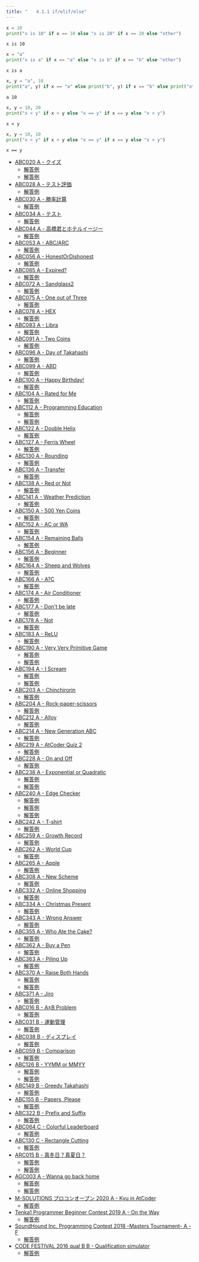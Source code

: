 ```yaml
---
title: "　　4.1.1 if/elif/else"
---
```


```python:サンプルコード：sample_213.py
x = 10
print("x is 10" if x == 10 else "x is 20" if x == 20 else "other")
```

```text:実行結果
x is 10
```

```python:サンプルコード：sample_214.py
x = "a"
print("x is a" if x == "a" else "x is b" if x == "b" else "other")
```

```text:実行結果
x is a
```

```python:サンプルコード：sample_215.py
x, y = "a", 10
print("a", y) if x == "a" else print("b", y) if x == "b" else print("other")
```

```text:実行結果
a 10
```

```python:サンプルコード：sample_216.py
x, y = 10, 20
print("x < y" if x < y else "x == y" if x == y else "x > y")
```

```text:実行結果
x < y
```

```python:サンプルコード：sample_217.py
x, y = 10, 10
print("x < y" if x < y else "x == y" if x == y else "x > y")
```

```text:実行結果
x == y
```

- [ABC020 A - クイズ](https://atcoder.jp/contests/abc020/tasks/abc020_a)
    - [解答例](https://atcoder.jp/contests/abc020/submissions/14933515)
    - [解答例](https://atcoder.jp/contests/abc020/submissions/14933520)
- [ABC028 A - テスト評価](https://atcoder.jp/contests/abc028/tasks/abc028_a)
    - [解答例](https://atcoder.jp/contests/abc028/submissions/15404010)
- [ABC030 A - 勝率計算](https://atcoder.jp/contests/abc030/tasks/abc030_a)
    - [解答例](https://atcoder.jp/contests/abc030/submissions/15300023)
- [ABC034 A - テスト](https://atcoder.jp/contests/abc034/tasks/abc034_a)
    - [解答例](https://atcoder.jp/contests/abc034/submissions/15404027)
- [ABC044 A - 高橋君とホテルイージー](https://atcoder.jp/contests/abc044/tasks/abc044_a)
    - [解答例](https://atcoder.jp/contests/abc044/submissions/17994938)
- [ABC053 A - ABC/ARC](https://atcoder.jp/contests/abc053/tasks/abc053_a)
    - [解答例](https://atcoder.jp/contests/abc053/submissions/15404034)
- [ABC056 A - HonestOrDishonest](https://atcoder.jp/contests/abc056/tasks/abc056_a)
    - [解答例](https://atcoder.jp/contests/abc056/submissions/14934061)
- [ABC065 A - Expired?](https://atcoder.jp/contests/abc065/tasks/abc065_a)
    - [解答例](https://atcoder.jp/contests/abc065/submissions/15404084)
- [ABC072 A - Sandglass2](https://atcoder.jp/contests/abc072/tasks/abc072_a)
    - [解答例](https://atcoder.jp/contests/abc072/submissions/15404096)
- [ABC075 A - One out of Three](https://atcoder.jp/contests/abc075/tasks/abc075_a)
    - [解答例](https://atcoder.jp/contests/abc075/submissions/15404156)
- [ABC078 A - HEX](https://atcoder.jp/contests/abc078/tasks/abc078_a)
    - [解答例](https://atcoder.jp/contests/abc078/submissions/15404172)
- [ABC083 A - Libra](https://atcoder.jp/contests/abc083/tasks/abc083_a)
    - [解答例](https://atcoder.jp/contests/abc083/submissions/15404196)
- [ABC091 A - Two Coins](https://atcoder.jp/contests/abc091/tasks/abc091_a)
    - [解答例](https://atcoder.jp/contests/abc091/submissions/15404223)
- [ABC096 A - Day of Takahashi](https://atcoder.jp/contests/abc096/tasks/abc096_a)
    - [解答例](https://atcoder.jp/contests/abc096/submissions/15404233)
- [ABC099 A - ABD](https://atcoder.jp/contests/abc099/tasks/abc099_a)
    - [解答例](https://atcoder.jp/contests/abc099/submissions/15404251)
- [ABC100 A - Happy Birthday!](https://atcoder.jp/contests/abc100/tasks/abc100_a)
    - [解答例](https://atcoder.jp/contests/abc100/submissions/15394852)
- [ABC104 A - Rated for Me](https://atcoder.jp/contests/abc104/tasks/abc104_a)
    - [解答例](https://atcoder.jp/contests/abc104/submissions/15404278)
- [ABC112 A - Programming Education](https://atcoder.jp/contests/abc112/tasks/abc112_a)
    - [解答例](https://atcoder.jp/contests/abc112/submissions/15404360)
    - [解答例](https://atcoder.jp/contests/abc112/submissions/15404332)
- [ABC122 A - Double Helix](https://atcoder.jp/contests/abc122/tasks/abc122_a)
    - [解答例](https://atcoder.jp/contests/abc122/submissions/15404373)
- [ABC127 A - Ferris Wheel](https://atcoder.jp/contests/abc127/tasks/abc127_a)
    - [解答例](https://atcoder.jp/contests/abc127/submissions/35453834)
- [ABC130 A - Rounding](https://atcoder.jp/contests/abc130/tasks/abc130_a)
    - [解答例](https://atcoder.jp/contests/abc130/submissions/15404389)
- [ABC136 A - Transfer](https://atcoder.jp/contests/abc136/tasks/abc136_a)
    - [解答例](https://atcoder.jp/contests/abc136/submissions/15201132)
- [ABC138 A - Red or Not](https://atcoder.jp/contests/abc138/tasks/abc138_a)
    - [解答例](https://atcoder.jp/contests/abc138/submissions/15404413)
- [ABC141 A - Weather Prediction](https://atcoder.jp/contests/abc141/tasks/abc141_a)
    - [解答例](https://atcoder.jp/contests/abc141/submissions/15404424)
- [ABC150 A - 500 Yen Coins](https://atcoder.jp/contests/abc150/tasks/abc150_a)
    - [解答例](https://atcoder.jp/contests/abc150/submissions/15404429)
- [ABC152 A - AC or WA](https://atcoder.jp/contests/abc152/tasks/abc152_a)
    - [解答例](https://atcoder.jp/contests/abc152/submissions/15404435)
- [ABC154 A - Remaining Balls](https://atcoder.jp/contests/abc154/tasks/abc154_a)
    - [解答例](https://atcoder.jp/contests/abc154/submissions/15404444)
- [ABC156 A - Beginner](https://atcoder.jp/contests/abc156/tasks/abc156_a)
    - [解答例](https://atcoder.jp/contests/abc156/submissions/15404457)
- [ABC164 A - Sheep and Wolves](https://atcoder.jp/contests/abc164/tasks/abc164_a)
    - [解答例](https://atcoder.jp/contests/abc164/submissions/13241691)
- [ABC166 A - A?C](https://atcoder.jp/contests/abc166/tasks/abc166_a)
    - [解答例](https://atcoder.jp/contests/abc166/submissions/13240832)
- [ABC174 A - Air Conditioner](https://atcoder.jp/contests/abc174/tasks/abc174_a)
    - [解答例](https://atcoder.jp/contests/abc174/submissions/15590861)
- [ABC177 A - Don't be late](https://atcoder.jp/contests/abc177/tasks/abc177_a)
    - [解答例](https://atcoder.jp/contests/abc177/submissions/17424694)
- [ABC178 A - Not](https://atcoder.jp/contests/abc178/tasks/abc178_a)
    - [解答例](https://atcoder.jp/contests/abc178/submissions/17424632)
- [ABC183 A - ReLU](https://atcoder.jp/contests/abc183/tasks/abc183_a)
    - [解答例](https://atcoder.jp/contests/abc183/submissions/21409084)
- [ABC190 A - Very Very Primitive Game](https://atcoder.jp/contests/abc190/tasks/abc190_a)
    - [解答例](https://atcoder.jp/contests/abc190/submissions/21278662)
    - [解答例](https://atcoder.jp/contests/abc190/submissions/21278773)
- [ABC194 A - I Scream](https://atcoder.jp/contests/abc194/tasks/abc194_a)
    - [解答例](https://atcoder.jp/contests/abc194/submissions/21272474)
    - [解答例](https://atcoder.jp/contests/abc194/submissions/21272684)
- [ABC203 A - Chinchirorin](https://atcoder.jp/contests/abc203/tasks/abc203_a)
    - [解答例](https://atcoder.jp/contests/abc203/submissions/24205259)
- [ABC204 A - Rock-paper-scissors](https://atcoder.jp/contests/abc204/tasks/abc204_a)
    - [解答例](https://atcoder.jp/contests/abc204/submissions/34806392)
- [ABC212 A - Alloy](https://atcoder.jp/contests/abc212/tasks/abc212_a)
    - [解答例](https://atcoder.jp/contests/abc212/submissions/24701934)
- [ABC214 A - New Generation ABC](https://atcoder.jp/contests/abc214/tasks/abc214_a)
    - [解答例](https://atcoder.jp/contests/abc214/submissions/25060068)
- [ABC219 A - AtCoder Quiz 2](https://atcoder.jp/contests/abc219/tasks/abc219_a)
    - [解答例](https://atcoder.jp/contests/abc219/submissions/26995631)
- [ABC228 A - On and Off](https://atcoder.jp/contests/abc228/tasks/abc228_a)
    - [解答例](https://atcoder.jp/contests/abc228/submissions/27810287)
- [ABC238 A - Exponential or Quadratic](https://atcoder.jp/contests/abc238/tasks/abc238_a)
    - [解答例](https://atcoder.jp/contests/abc238/submissions/29132641)
    - [解答例](https://atcoder.jp/contests/abc238/submissions/29642250)
- [ABC240 A - Edge Checker](https://atcoder.jp/contests/abc240/tasks/abc240_a)
    - [解答例](https://atcoder.jp/contests/abc240/submissions/29572079)
    - [解答例](https://atcoder.jp/contests/abc240/submissions/29572135)
    - [解答例](https://atcoder.jp/contests/abc240/submissions/29572167)
- [ABC242 A - T-shirt](https://atcoder.jp/contests/abc242/tasks/abc242_a)
    - [解答例](https://atcoder.jp/contests/abc242/submissions/29926824)
- [ABC259 A - Growth Record](https://atcoder.jp/contests/abc259/tasks/abc259_a)
    - [解答例](https://atcoder.jp/contests/abc259/submissions/33132120)
- [ABC262 A - World Cup](https://atcoder.jp/contests/abc262/tasks/abc262_a)
    - [解答例](https://atcoder.jp/contests/abc262/submissions/33791148)
- [ABC265 A - Apple](https://atcoder.jp/contests/abc265/tasks/abc265_a)
    - [解答例](https://atcoder.jp/contests/abc265/submissions/34430127)
- [ABC308 A - New Scheme](https://atcoder.jp/contests/abc308/tasks/abc308_a)
    - [解答例](https://atcoder.jp/contests/abc308/submissions/43163957)
- [ABC332 A - Online Shopping](https://atcoder.jp/contests/abc332/tasks/abc332_a)
    - [解答例](https://atcoder.jp/contests/abc332/submissions/48598178)
- [ABC334 A - Christmas Present](https://atcoder.jp/contests/abc334/tasks/abc334_a)
    - [解答例](https://atcoder.jp/contests/abc334/submissions/48804662)
- [ABC343 A - Wrong Answer](https://atcoder.jp/contests/abc343/tasks/abc343_a)
    - [解答例](https://atcoder.jp/contests/abc343/submissions/50863388)
- [ABC355 A - Who Ate the Cake?](https://atcoder.jp/contests/abc355/tasks/abc355_a)
    - [解答例](https://atcoder.jp/contests/abc355/submissions/55088370)
- [ABC362 A - Buy a Pen](https://atcoder.jp/contests/abc362/tasks/abc362_a)
    - [解答例](https://atcoder.jp/contests/abc362/submissions/55978383)
- [ABC363 A - Piling Up](https://atcoder.jp/contests/abc363/tasks/abc363_a)
    - [解答例](https://atcoder.jp/contests/abc363/submissions/55978005)
- [ABC370 A - Raise Both Hands](https://atcoder.jp/contests/abc370/tasks/abc370_a)
    - [解答例](https://atcoder.jp/contests/abc370/submissions/57701627)
    - [解答例](https://atcoder.jp/contests/abc370/submissions/57703183)
- [ABC371 A - Jiro](https://atcoder.jp/contests/abc371/tasks/abc371_a)
    - [解答例](https://atcoder.jp/contests/abc371/submissions/57792522)
- [ABC016 B - A±B Problem](https://atcoder.jp/contests/abc016/tasks/abc016_2)
    - [解答例](https://atcoder.jp/contests/abc016/submissions/15404501)
- [ABC031 B - 運動管理](https://atcoder.jp/contests/abc031/tasks/abc031_b)
    - [解答例](https://atcoder.jp/contests/abc031/submissions/15404536)
- [ABC038 B - ディスプレイ](https://atcoder.jp/contests/abc038/tasks/abc038_b)
    - [解答例](https://atcoder.jp/contests/abc038/submissions/15394949)
- [ABC059 B - Comparison](https://atcoder.jp/contests/abc059/tasks/abc059_b)
    - [解答例](https://atcoder.jp/contests/abc059/submissions/15404548)
- [ABC126 B - YYMM or MMYY](https://atcoder.jp/contests/abc126/tasks/abc126_b)
    - [解答例](https://atcoder.jp/contests/abc126/submissions/35453878)
    - [解答例](https://atcoder.jp/contests/abc126/submissions/35453883)
- [ABC149 B - Greedy Takahashi](https://atcoder.jp/contests/abc149/tasks/abc149_b)
    - [解答例](https://atcoder.jp/contests/abc149/submissions/15404577)
- [ABC155 B - Papers, Please](https://atcoder.jp/contests/abc155/tasks/abc155_b)
    - [解答例](https://atcoder.jp/contests/abc155/submissions/15395198)
- [ABC322 B - Prefix and Suffix](https://atcoder.jp/contests/abc322/tasks/abc322_b)
    - [解答例](https://atcoder.jp/contests/abc322/submissions/46876863)
- [ABC064 C - Colorful Leaderboard](https://atcoder.jp/contests/abc064/tasks/abc064_c)
    - [解答例](https://atcoder.jp/contests/abc064/submissions/36457074)
- [ABC130 C - Rectangle Cutting](https://atcoder.jp/contests/abc130/tasks/abc130_c)
    - [解答例](https://atcoder.jp/contests/abc130/submissions/15403463)
- [ARC015 B - 真冬日？真夏日？](https://atcoder.jp/contests/arc015/tasks/arc015_2)
    - [解答例](https://atcoder.jp/contests/arc015/submissions/15404605)
    - [解答例](https://atcoder.jp/contests/arc015/submissions/15404610)
- [AGC003 A - Wanna go back home](https://atcoder.jp/contests/agc003/tasks/agc003_a)
    - [解答例](https://atcoder.jp/contests/agc003/submissions/15404824)
    - [解答例](https://atcoder.jp/contests/agc003/submissions/15404867)
- [M-SOLUTIONS プロコンオープン 2020 A - Kyu in AtCoder](https://atcoder.jp/contests/m-solutions2020/tasks/m_solutions2020_a)
    - [解答例](https://atcoder.jp/contests/m-solutions2020/submissions/15414307)
- [Tenka1 Programmer Beginner Contest 2019 A - On the Way](https://atcoder.jp/contests/tenka1-2019-beginner/tasks/tenka1_2019_a)
    - [解答例](https://atcoder.jp/contests/tenka1-2019-beginner/submissions/15395546)
- [SoundHound Inc. Programming Contest 2018 -Masters Tournament- A - F](https://atcoder.jp/contests/soundhound2018-summer-qual/tasks/soundhound2018_summer_qual_a)
    - [解答例](https://atcoder.jp/contests/soundhound2018-summer-qual/submissions/15404918)
- [CODE FESTIVAL 2016 qual B B - Qualification simulator](https://atcoder.jp/contests/code-festival-2016-qualb/tasks/codefestival_2016_qualB_b)
    - [解答例](https://atcoder.jp/contests/code-festival-2016-qualb/submissions/15405972)